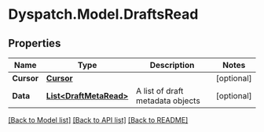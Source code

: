 
# Dyspatch.Model.DraftsRead

## Properties

Name | Type | Description | Notes
------------ | ------------- | ------------- | -------------
**Cursor** | [**Cursor**](Cursor.md) |  | [optional] 
**Data** | [**List&lt;DraftMetaRead&gt;**](DraftMetaRead.md) | A list of draft metadata objects | [optional] 

[[Back to Model list]](../README.md#documentation-for-models)
[[Back to API list]](../README.md#documentation-for-api-endpoints)
[[Back to README]](../README.md)

